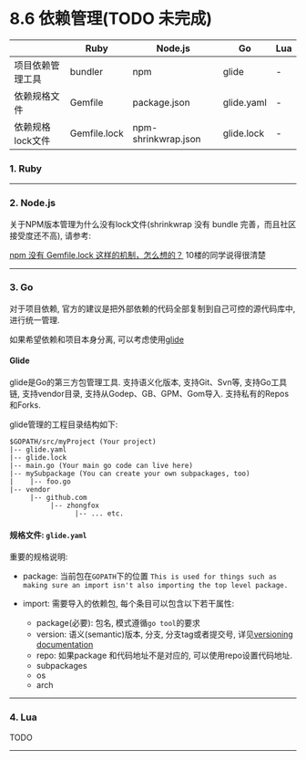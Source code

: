 # 8.6 依赖管理(TODO 未完成)

|                  | Ruby         | Node.js             | Go         | Lua |
|------------------|--------------|---------------------|------------|-----|
| 项目依赖管理工具 | bundler      | npm                 | glide      | -   |
| 依赖规格文件     | Gemfile      | package.json        | glide.yaml | -   |
| 依赖规格lock文件 | Gemfile.lock | npm-shrinkwrap.json | glide.lock | -   |


### 1. Ruby

---

### 2. Node.js

关于NPM版本管理为什么没有lock文件(shrinkwrap 没有 bundle 完善，而且社区接受度还不高), 请参考:

[npm 没有 Gemfile.lock 这样的机制，怎么想的？](https://ruby-china.org/topics/29777#reply10) 10楼的同学说得很清楚

---

### 3. Go

对于项目依赖, 官方的建议是把外部依赖的代码全部复制到自己可控的源代码库中, 进行统一管理.

如果希望依赖和项目本身分离, 可以考虑使用[glide](https://glide.sh/)

#### Glide

glide是Go的第三方包管理工具. 支持语义化版本, 支持Git、Svn等, 支持Go工具链, 支持vendor目录, 支持从Godep、GB、GPM、Gom导入. 支持私有的Repos和Forks.

glide管理的工程目录结构如下:

```
$GOPATH/src/myProject (Your project)
|-- glide.yaml
|-- glide.lock
|-- main.go (Your main go code can live here)
|-- mySubpackage (You can create your own subpackages, too)
|    |-- foo.go
|-- vendor
     |-- github.com
          |-- zhongfox
                |-- ... etc.
```

#### 规格文件: `glide.yaml`

重要的规格说明:

* package: 当前包在`GOPATH`下的位置 `This is used for things such as making sure an import isn't also importing the top level package.`

* import: 需要导入的依赖包, 每个条目可以包含以下若干属性:

  * package(必要): 包名, 模式遵循`go tool`的要求
  * version: 语义(semantic)版本, 分支, 分支tag或者提交号, 详见[versioning documentation](https://glide.readthedocs.io/en/latest/versions/)
  * repo: 如果package 和代码地址不是对应的, 可以使用repo设置代码地址.
  * subpackages <!--一直没搞懂用途-->
  * os
  * arch

---

### 4. Lua

TODO

---
